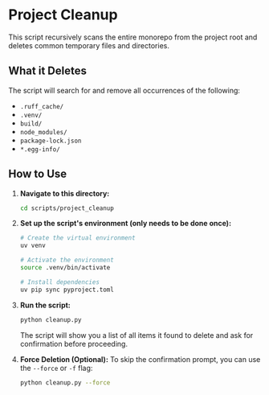 # Project Cleanup

This script recursively scans the entire monorepo from the project root and deletes common temporary files and directories.

## What it Deletes

The script will search for and remove all occurrences of the following:
- `.ruff_cache/`
- `.venv/`
- `build/`
- `node_modules/`
- `package-lock.json`
- `*.egg-info/`

## How to Use

1.  **Navigate to this directory:**
    ```bash
    cd scripts/project_cleanup
    ```

2.  **Set up the script's environment (only needs to be done once):**
    ```bash
    # Create the virtual environment
    uv venv

    # Activate the environment
    source .venv/bin/activate

    # Install dependencies
    uv pip sync pyproject.toml
    ```

3.  **Run the script:**
    ```bash
    python cleanup.py
    ```
    The script will show you a list of all items it found to delete and ask for confirmation before proceeding.

4.  **Force Deletion (Optional):**
    To skip the confirmation prompt, you can use the `--force` or `-f` flag:
    ```bash
    python cleanup.py --force
    ```